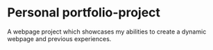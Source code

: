 # Personal portfolio-project
  A webpage project which showcases my abilities to create a dynamic webpage and previous experiences.
